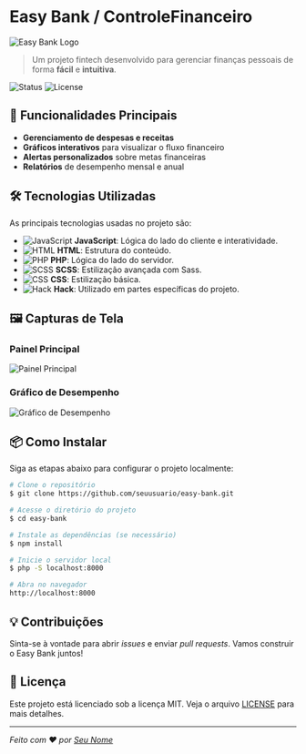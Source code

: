 # Easy Bank / ControleFinanceiro

![Easy Bank Logo](https://via.placeholder.com/300x100?text=Easy+Bank+Logo)

> Um projeto fintech desenvolvido para gerenciar finanças pessoais de forma **fácil** e **intuitiva**. 

![Status](https://img.shields.io/badge/Status-Em_Desenvolvimento-blue)
![License](https://img.shields.io/badge/License-MIT-green)

## 🚀 Funcionalidades Principais

- **Gerenciamento de despesas e receitas**
- **Gráficos interativos** para visualizar o fluxo financeiro
- **Alertas personalizados** sobre metas financeiras
- **Relatórios** de desempenho mensal e anual

## 🛠️ Tecnologias Utilizadas

As principais tecnologias usadas no projeto são:

- ![JavaScript](https://img.shields.io/badge/JavaScript-F7DF1E?logo=javascript&logoColor=black) **JavaScript**: Lógica do lado do cliente e interatividade.
- ![HTML](https://img.shields.io/badge/HTML5-E34F26?logo=html5&logoColor=white) **HTML**: Estrutura do conteúdo.
- ![PHP](https://img.shields.io/badge/PHP-777BB4?logo=php&logoColor=white) **PHP**: Lógica do lado do servidor.
- ![SCSS](https://img.shields.io/badge/SCSS-CC6699?logo=sass&logoColor=white) **SCSS**: Estilização avançada com Sass.
- ![CSS](https://img.shields.io/badge/CSS3-1572B6?logo=css3&logoColor=white) **CSS**: Estilização básica.
- ![Hack](https://img.shields.io/badge/Hack-005571?logo=hack&logoColor=white) **Hack**: Utilizado em partes específicas do projeto.

## 🖼️ Capturas de Tela

### Painel Principal
![Painel Principal](https://via.placeholder.com/800x400?text=Painel+Principal)

### Gráfico de Desempenho
![Gráfico de Desempenho](https://via.placeholder.com/800x400?text=Gráfico+de+Desempenho)

## 📦 Como Instalar

Siga as etapas abaixo para configurar o projeto localmente:

```bash
# Clone o repositório
$ git clone https://github.com/seuusuario/easy-bank.git

# Acesse o diretório do projeto
$ cd easy-bank

# Instale as dependências (se necessário)
$ npm install

# Inicie o servidor local
$ php -S localhost:8000

# Abra no navegador
http://localhost:8000
```

## 💡 Contribuições

Sinta-se à vontade para abrir *issues* e enviar *pull requests*. Vamos construir o Easy Bank juntos!

## 📜 Licença

Este projeto está licenciado sob a licença MIT. Veja o arquivo [LICENSE](./LICENSE) para mais detalhes.

---

_Feito com ❤️ por [Seu Nome](https://github.com/seuusuario)_
